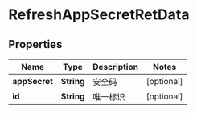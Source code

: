 

# RefreshAppSecretRetData


## Properties

| Name | Type | Description | Notes |
|------------ | ------------- | ------------- | -------------|
|**appSecret** | **String** | 安全码 |  [optional] |
|**id** | **String** | 唯一标识 |  [optional] |



